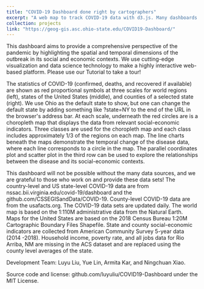 ```yaml
---
title: "COVID-19 Dashboard done right by cartographers"
excerpt: "A web map to track COVID-19 data with d3.js. Many dashboards are still using web-Mercator for global map and choropleth. With Yue Lin, Armita Kar, and Ningchuan Xiao.  <br/><img src='/images/covid-dashboard.gif'>"
collection: projects
link: "https://geog-gis.asc.ohio-state.edu/COVID19-Dashboard/"
---
```


 This dashboard aims to provide a comprehensive perspective of the pandemic by highlighting the spatial and temporal dimensions of the outbreak in its social and economic contexts. We use cutting-edge visualization and data science technology to make a highly interactive web-based platform. Please use our Tutorial to take a tour!

The statistics of COVID-19 (confirmed, deaths, and recovered if available) are shown as red proportional symbols at three scales for world regions (left), states of the United States (middle), and counties of a selected state (right). We use Ohio as the default state to show, but one can change the default state by adding something like ?state=NY to the end of the URL in the browser's address bar. At each scale, underneath the red circles are is a choropleth map that displays the data from relevant social-economic indicators. Three classes are used for the choropleth map and each class includes approximately 1/3 of the regions on each map. The line charts beneath the maps demonstrate the temporal change of the disease data, where each line corresponds to a circle in the map. The parallel coordinates plot and scatter plot in the third row can be used to explore the relationships between the disease and its social-economic contexts.

This dashboard will not be possible without the many data sources, and we are grateful to those who work on and provide these data sets! The country-level and US state-level COVID-19 data are from nssac.bii.virginia.edu/covid-19/dashboard and the github.com/CSSEGISandData/COVID-19. County-level COVID-19 data are from the usafacts.org. The COVID-19 data sets are updated daily. The world map is based on the 1:110M administrative data from the Natural Earth. Maps for the United States are based on the 2018 Census Bureau 1:20M Cartographic Boundary Files Shapefile. State and county social-economic indicators are collected from American Community Survey 5-year data (2014 -2018). Household income, poverty rate, and all jobs data for Rio Arriba, NM are missing in the ACS dataset and are replaced using the county level averages of the state.

Development Team: Luyu Liu, Yue Lin, Armita Kar, and Ningchuan Xiao.

Source code and license: github.com/luyuliu/COVID19-Dashboard under the MIT License. 